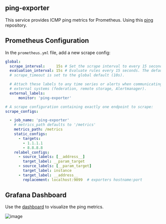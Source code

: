 ## ping-exporter

This service provides ICMP ping metrics for Prometheus. Using this [ping](https://github.com/cerebnismus/ping) repository.


## Prometheus Configuration

In the `prometheus.yml` file, add a new scrape config:

```yaml
global:
  scrape_interval:     15s # Set the scrape interval to every 15 seconds. Default is every 1 minute.
  evaluation_interval: 15s # Evaluate rules every 15 seconds. The default is every 1 minute.
  # scrape_timeout is set to the global default (10s).

  # Attach these labels to any time series or alerts when communicating with
  # external systems (federation, remote storage, Alertmanager).
  external_labels:
      monitor: 'ping-exporter'

# A scrape configuration containing exactly one endpoint to scrape:
scrape_configs:

  - job_name: 'ping-exporter'
    # metrics_path defaults to '/metrics'
    metrics_path: /metrics
    static_configs:
      - targets:
        - 1.1.1.1
        - 8.8.8.8
    relabel_configs:
      - source_labels: [__address__]
        target_label: __param_target
      - source_labels: [__param_target]
        target_label: instance
      - target_label: __address__
        replacement: localhost:9099  # exporters hostname:port
```


## Grafana Dashboard

Use the [dashboard](https://github.com/cerebnismus/ping-exporter/blob/main/Ping-Exporter-Dashboard.json) to visualize the ping metrics.

![image](https://github.com/cerebnismus/ping-exporter/assets/11842029/07e7c6a0-cf26-41df-aa10-02fd49cea150)
